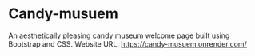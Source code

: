 # Candy-musuem
 An aesthetically pleasing candy museum welcome page built using Bootstrap and CSS.
 Website URL: https://candy-musuem.onrender.com/

